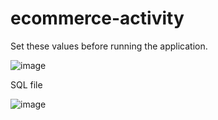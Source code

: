 # ecommerce-activity

Set these values before running the application.

![image](https://user-images.githubusercontent.com/120351262/213954860-f3916589-dee7-423e-b6e9-a75daedcc6ac.png)




SQL file

![image](https://user-images.githubusercontent.com/120351262/213954916-c5352176-23a1-4ddc-a456-6b58d58a5b3d.png)
